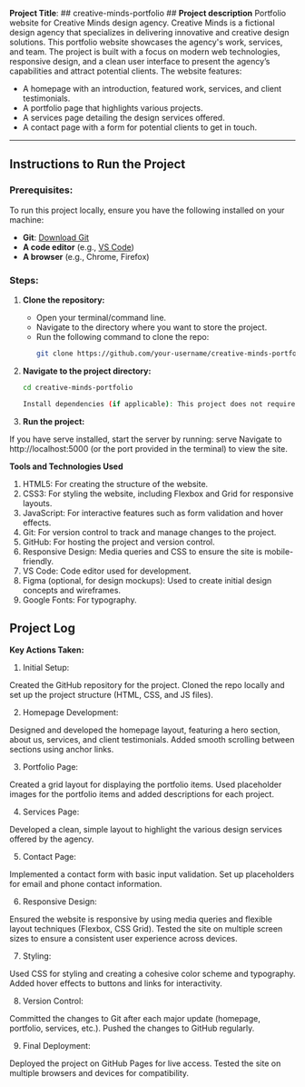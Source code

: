 **Project Title**: ## creative-minds-portfolio ##
**Project description** Portfolio website for Creative Minds design agency. Creative Minds is a fictional design agency that specializes in delivering innovative and creative design solutions. This portfolio website showcases the agency's work, services, and team. The project is built with a focus on modern web technologies, responsive design, and a clean user interface to present the agency’s capabilities and attract potential clients. 
The website features:
- A homepage with an introduction, featured work, services, and client testimonials.
- A portfolio page that highlights various projects.
- A services page detailing the design services offered.
- A contact page with a form for potential clients to get in touch.

---
## Instructions to Run the Project

### Prerequisites:
To run this project locally, ensure you have the following installed on your machine:
- **Git**: [Download Git](https://git-scm.com/)
- **A code editor** (e.g., [VS Code](https://code.visualstudio.com/))
- **A browser** (e.g., Chrome, Firefox)

### Steps:
1. **Clone the repository:**
   - Open your terminal/command line.
   - Navigate to the directory where you want to store the project.
   - Run the following command to clone the repo:
     ```bash
     git clone https://github.com/your-username/creative-minds-portfolio.git
     ```

2. **Navigate to the project directory:**
   ```bash
   cd creative-minds-portfolio

   Install dependencies (if applicable): This project does not require any external dependencies, as it's a static site. However, if you wish to use a local server for development, you can install a simple server using npm:  npm install -g serve

3. **Run the project:**

If you have serve installed, start the server by running:
serve
Navigate to http://localhost:5000 (or the port provided in the terminal) to view the site.

**Tools and Technologies Used**
1. HTML5: For creating the structure of the website.
2. CSS3: For styling the website, including Flexbox and Grid for responsive layouts.
3. JavaScript: For interactive features such as form validation and hover effects.
4. Git: For version control to track and manage changes to the project.
5. GitHub: For hosting the project and version control.
6. Responsive Design: Media queries and CSS to ensure the site is mobile-friendly.
7. VS Code: Code editor used for development.
8. Figma (optional, for design mockups): Used to create initial design concepts and wireframes.
9. Google Fonts: For typography.


## Project Log ##
**Key Actions Taken:**

1. Initial Setup:

Created the GitHub repository for the project.
Cloned the repo locally and set up the project structure (HTML, CSS, and JS files).

2. Homepage Development:

Designed and developed the homepage layout, featuring a hero section, about us, services, and client testimonials.
Added smooth scrolling between sections using anchor links.

3. Portfolio Page:

Created a grid layout for displaying the portfolio items.
Used placeholder images for the portfolio items and added descriptions for each project.

4. Services Page:

Developed a clean, simple layout to highlight the various design services offered by the agency.

5. Contact Page:

Implemented a contact form with basic input validation.
Set up placeholders for email and phone contact information.

6. Responsive Design:

Ensured the website is responsive by using media queries and flexible layout techniques (Flexbox, CSS Grid).
Tested the site on multiple screen sizes to ensure a consistent user experience across devices.

7. Styling:

Used CSS for styling and creating a cohesive color scheme and typography.
Added hover effects to buttons and links for interactivity.

8. Version Control:

Committed the changes to Git after each major update (homepage, portfolio, services, etc.).
Pushed the changes to GitHub regularly.

9. Final Deployment:

Deployed the project on GitHub Pages for live access.
Tested the site on multiple browsers and devices for compatibility.
